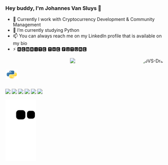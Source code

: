 ### Hey buddy, I'm Johannes Van Sluys 👋

- 🔭 Currently I work with Cryptocurrency Development & Community Management
- 🌱 I’m currently studying Python 
- 📫 You can always reach me on my LinkedIn profile that is available on my bio
- ⚡ 🆁🅴🆆🆁🅸🆃🅴 🆃🅷🅴 🅵🆄🆃🆄🆁🅴


<div align="center">
  <a href="https://github.com/JVSly">
  <img height="180em" src="https://github-readme-stats.vercel.app/api?username=jvsly&show_icons=true&theme=tokyonight&include_all_commits=true&count_private=true"/>
  <img align="right" alt="JVS-Draw" height="150" style="border-radius:50px;" 
  src="https://cdn.discordapp.com/attachments/926997440022863932/938125183519178812/desenho_eu.jpg">
</div>
  
  <div style="display: inline_block"><br>
    <img align="center" alt="JVS-Python" height="30" width="40" src="https://raw.githubusercontent.com/devicons/devicon/master/icons/python/python-original.svg">
  </div>

  ##
  
  <div>
    <a href="https://www.youtube.com/channel/UCebu7o3flXoDqhp0MIdRvRg" target="_blank"><img src="https://img.shields.io/badge/YouTube-FF0000?style=for-the-badge&logo=youtube&logoColor=white" target="_blank"></a>
  <a href="https://www.instagram.com/johannes_maarten/" target="_blank"><img src="https://img.shields.io/badge/-Instagram-%23E4405F?style=for-the-badge&logo=instagram&logoColor=white" target="_blank"></a>
 	<a href="https://www.twitch.tv/johannesziggs" target="_blank"><img src="https://img.shields.io/badge/Twitch-9146FF?style=for-the-badge&logo=twitch&logoColor=white" target="_blank"></a>
 <a href="https://discordapp.com/users/925379996875390998/" target="_blank"><img src="https://img.shields.io/badge/Discord-7289DA?style=for-the-badge&logo=discord&logoColor=white" target="_blank"></a> 
  <a href = "mailto:johannesvansluys@gmail.com"><img src="https://img.shields.io/badge/-Gmail-%23333?style=for-the-badge&logo=gmail&logoColor=white" target="_blank"></a>
  <a href="https://www.linkedin.com/in/johannesmaartenvansluys/" target="_blank"><img src="https://img.shields.io/badge/-LinkedIn-%230077B5?style=for-the-badge&logo=linkedin&logoColor=white" target="_blank"></a> 
 
  ![Snake animation](https://github.com/rafaballerini/rafaballerini/blob/output/github-contribution-grid-snake.svg)
  </div>
